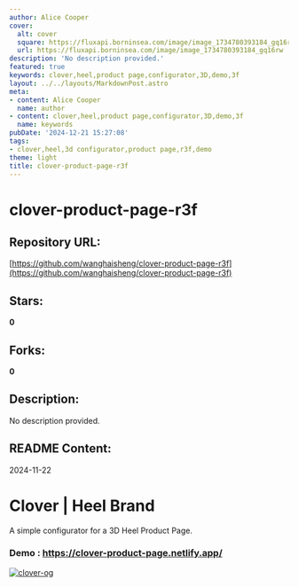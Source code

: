 ```yaml
---
author: Alice Cooper
cover:
  alt: cover
  square: https://fluxapi.borninsea.com/image/image_1734780393184_gq16rw
  url: https://fluxapi.borninsea.com/image/image_1734780393184_gq16rw
description: 'No description provided.'
featured: true
keywords: clover,heel,product page,configurator,3D,demo,3f
layout: ../../layouts/MarkdownPost.astro
meta:
- content: Alice Cooper
  name: author
- content: clover,heel,product page,configurator,3D,demo,3f
  name: keywords
pubDate: '2024-12-21 15:27:08'
tags:
- clover,heel,3d configurator,product page,r3f,demo
theme: light
title: clover-product-page-r3f
---
```


# clover-product-page-r3f

## Repository URL: 
[https://github.com/wanghaisheng/clover-product-page-r3f](https://github.com/wanghaisheng/clover-product-page-r3f)

## Stars: 
**0**

## Forks: 
**0**

## Description: 
No description provided.

## README Content: 
2024-11-22

# Clover | Heel Brand

A simple configurator for a 3D Heel Product Page.

### Demo : https://clover-product-page.netlify.app/

<a href="https://ibb.co/rZbGTXN"><img src="https://i.ibb.co/MR8DWJQ/clover-og.webp" alt="clover-og" border="0"></a>

